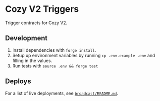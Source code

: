 # Cozy V2 Triggers

Trigger contracts for Cozy V2.

## Development

1. Install dependencies with `forge install`.
2. Setup up environment variables by running `cp .env.example .env` and filling in the values.
3. Run tests with `source .env && forge test`

## Deploys

For a list of live deployments, see [`broadcast/README.md`](./broadcast/README.md).